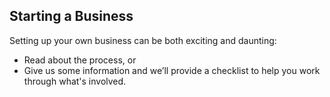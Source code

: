 ## Starting a Business

Setting up your own business can be both exciting and daunting:
- Read about the process, or
- Give us some information and we’ll provide a checklist to help you work through what's involved.




